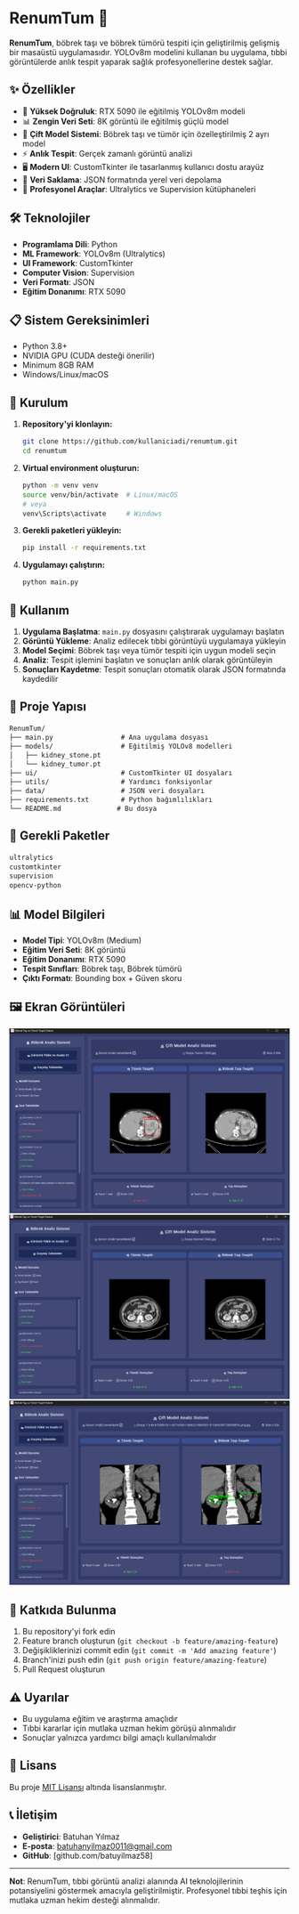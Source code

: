 # RenumTum 🏥

**RenumTum**, böbrek taşı ve böbrek tümörü tespiti için geliştirilmiş gelişmiş bir masaüstü uygulamasıdır. YOLOv8m modelini kullanan bu uygulama, tıbbi görüntülerde anlık tespit yaparak sağlık profesyonellerine destek sağlar.

## ✨ Özellikler

- 🎯 **Yüksek Doğruluk**: RTX 5090 ile eğitilmiş YOLOv8m modeli
- 📊 **Zengin Veri Seti**: 8K görüntü ile eğitilmiş güçlü model
- 🔄 **Çift Model Sistemi**: Böbrek taşı ve tümör için özelleştirilmiş 2 ayrı model
- ⚡ **Anlık Tespit**: Gerçek zamanlı görüntü analizi
- 🖥️ **Modern UI**: CustomTkinter ile tasarlanmış kullanıcı dostu arayüz
- 💾 **Veri Saklama**: JSON formatında yerel veri depolama
- 🔧 **Profesyonel Araçlar**: Ultralytics ve Supervision kütüphaneleri

## 🛠️ Teknolojiler

- **Programlama Dili**: Python
- **ML Framework**: YOLOv8m (Ultralytics)
- **UI Framework**: CustomTkinter
- **Computer Vision**: Supervision
- **Veri Formatı**: JSON
- **Eğitim Donanımı**: RTX 5090

## 📋 Sistem Gereksinimleri

- Python 3.8+
- NVIDIA GPU (CUDA desteği önerilir)
- Minimum 8GB RAM
- Windows/Linux/macOS

## 🚀 Kurulum

1. **Repository'yi klonlayın:**
   ```bash
   git clone https://github.com/kullaniciadi/renumtum.git
   cd renumtum
   ```

2. **Virtual environment oluşturun:**
   ```bash
   python -m venv venv
   source venv/bin/activate  # Linux/macOS
   # veya
   venv\Scripts\activate     # Windows
   ```

3. **Gerekli paketleri yükleyin:**
   ```bash
   pip install -r requirements.txt
   ```

4. **Uygulamayı çalıştırın:**
   ```bash
   python main.py
   ```

## 📖 Kullanım

1. **Uygulama Başlatma**: `main.py` dosyasını çalıştırarak uygulamayı başlatın
2. **Görüntü Yükleme**: Analiz edilecek tıbbi görüntüyü uygulamaya yükleyin
3. **Model Seçimi**: Böbrek taşı veya tümör tespiti için uygun modeli seçin
4. **Analiz**: Tespit işlemini başlatın ve sonuçları anlık olarak görüntüleyin
5. **Sonuçları Kaydetme**: Tespit sonuçları otomatik olarak JSON formatında kaydedilir

## 📁 Proje Yapısı

```
RenumTum/
├── main.py                 # Ana uygulama dosyası
├── models/                 # Eğitilmiş YOLOv8 modelleri
│   ├── kidney_stone.pt
│   └── kidney_tumor.pt
├── ui/                     # CustomTkinter UI dosyaları
├── utils/                  # Yardımcı fonksiyonlar
├── data/                   # JSON veri dosyaları
├── requirements.txt        # Python bağımlılıkları
└── README.md              # Bu dosya
```

## 🔧 Gerekli Paketler

```txt
ultralytics
customtkinter
supervision
opencv-python
```

## 📊 Model Bilgileri

- **Model Tipi**: YOLOv8m (Medium)
- **Eğitim Veri Seti**: 8K görüntü
- **Eğitim Donanımı**: RTX 5090
- **Tespit Sınıfları**: Böbrek taşı, Böbrek tümörü
- **Çıktı Formatı**: Bounding box + Güven skoru

## 🖼️ Ekran Görüntüleri

![UI_predict_1](/uı_predict/UI_Predict_1.png)
![UI_predict_2](/uı_predict/UI_Predict_2.png)
![UI_predict_3](/uı_predict/UI_Predict_3.png)

## 🤝 Katkıda Bulunma

1. Bu repository'yi fork edin
2. Feature branch oluşturun (`git checkout -b feature/amazing-feature`)
3. Değişikliklerinizi commit edin (`git commit -m 'Add amazing feature'`)
4. Branch'inizi push edin (`git push origin feature/amazing-feature`)
5. Pull Request oluşturun

## ⚠️ Uyarılar

- Bu uygulama eğitim ve araştırma amaçlıdır
- Tıbbi kararlar için mutlaka uzman hekim görüşü alınmalıdır
- Sonuçlar yalnızca yardımcı bilgi amaçlı kullanılmalıdır

## 📄 Lisans

Bu proje [MIT Lisansı](LICENSE) altında lisanslanmıştır.

## 📞 İletişim

- **Geliştirici**: Batuhan Yılmaz
- **E-posta**: batuhanyilmaz0011@gmail.com
- **GitHub**: [github.com/batuyilmaz58]

---

**Not**: RenumTum, tıbbi görüntü analizi alanında AI teknolojilerinin potansiyelini göstermek amacıyla geliştirilmiştir. Profesyonel tıbbi teşhis için mutlaka uzman hekim desteği alınmalıdır.